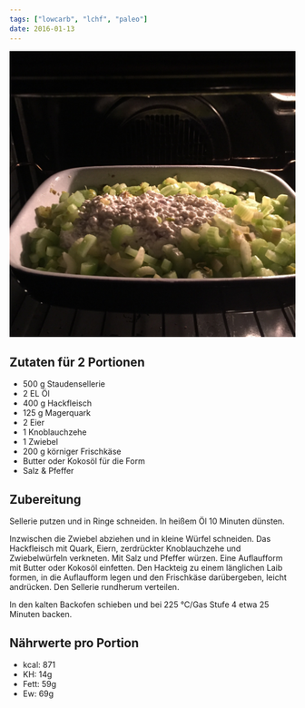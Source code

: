 ```yaml
---
tags: ["lowcarb", "lchf", "paleo"]
date: 2016-01-13
---
```


![](../uploads/hackbraten-mit-magerquark-und-sellerie.jpg)

## Zutaten für 2 Portionen
- 500 g     Staudensellerie
- 2 EL      Öl
- 400 g     Hackfleisch
- 125 g     Magerquark
- 2         Eier
- 1         Knoblauchzehe
- 1         Zwiebel
- 200 g     körniger Frischkäse
- Butter oder Kokosöl für die Form
- Salz & Pfeffer

## Zubereitung
Sellerie putzen und in Ringe schneiden. In heißem Öl 10 Minuten dünsten.

Inzwischen die Zwiebel abziehen und in kleine Würfel schneiden. Das Hackfleisch mit Quark, Eiern, zerdrückter Knoblauchzehe und Zwiebelwürfeln verkneten. Mit Salz und Pfeffer würzen. Eine Auflaufform mit Butter oder Kokosöl einfetten. Den Hackteig zu einem länglichen Laib formen, in die Auflaufform legen und den Frischkäse darübergeben, leicht andrücken. Den Sellerie rundherum verteilen.

In den kalten Backofen schieben und bei 225 ℃/Gas Stufe 4 etwa 25 Minuten backen.

## Nährwerte pro Portion
- kcal: 871
- KH:    14g
- Fett:  59g
- Ew:    69g
